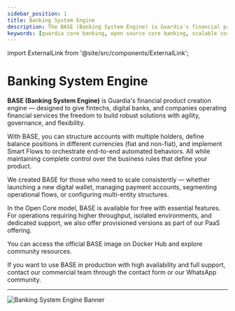 ```yaml
---
sidebar_position: 1
title: Banking System Engine
description: The BASE (Banking System Engine) is Guardia's financial product creation engine, ideal for fintechs seeking flexibility, governance, and scalability from day one.
keywords: [guardia core banking, open source core banking, scalable core banking, account engine, financial product creation]
---
```


import ExternalLink from '@site/src/components/ExternalLink';

# Banking System Engine

**BASE (Banking System Engine)** is Guardia's financial product creation engine — designed to give fintechs, digital banks, and companies operating financial services the freedom to build robust solutions with agility, governance, and flexibility.

With BASE, you can structure accounts with multiple holders, define balance positions in different currencies (fiat and non-fiat), and implement Smart Flows to orchestrate end-to-end automated behaviors. All while maintaining complete control over the business rules that define your product.

We created BASE for those who need to scale consistently — whether launching a new digital wallet, managing payment accounts, segmenting operational flows, or configuring multi-entity structures.

In the Open Core model, BASE is available for free with essential features. For operations requiring higher throughput, isolated environments, and dedicated support, we also offer provisioned versions as part of our PaaS offering.

You can access the official BASE image on <ExternalLink type="DOCKER_HUB">Docker Hub</ExternalLink> and explore community resources.

If you want to use BASE in production with high availability and full support, contact our commercial team through the <ExternalLink type="CONTACT_FORM">contact form</ExternalLink> or our <ExternalLink type="WHATSAPP_COMMUNITY">WhatsApp</ExternalLink> community.

---

<img src="/img/banner-base.svg" alt="Banking System Engine Banner" />